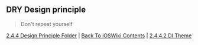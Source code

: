 ## DRY Design principle

> Don't repeat yourself 

[2.4.4 Design Principle Folder](../2.4.4%20DesignPrinciple/) | [Back To iOSWiki Contents](https://github.com/eldaroid/iOSWiki) | [2.4.4.2 DI Theme](./2.4.4.2%20DI.md)

